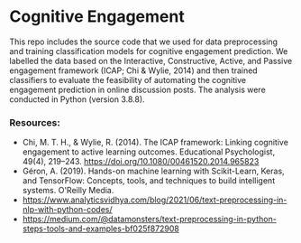 # Cognitive Engagement 
This repo includes the source code that we used for data preprocessing and training classification models for cognitive engagement prediction. 
We labelled the data based on the Interactive, Constructive, Active, and Passive engagement framework (ICAP; Chi & Wylie, 2014) and then trained classifiers to evaluate the feasibility of automating the cognitive engagement prediction in online discussion posts. 
The analysis were conducted in Python (version 3.8.8). 


### Resources: 
- Chi, M. T. H., & Wylie, R. (2014). The ICAP framework: Linking cognitive engagement to active learning outcomes. Educational Psychologist, 49(4), 219–243. https://doi.org/10.1080/00461520.2014.965823
- Géron, A. (2019). Hands-on machine learning with Scikit-Learn, Keras, and TensorFlow: Concepts, tools, and techniques to build intelligent systems. O'Reilly Media.
- https://www.analyticsvidhya.com/blog/2021/06/text-preprocessing-in-nlp-with-python-codes/
- https://medium.com/@datamonsters/text-preprocessing-in-python-steps-tools-and-examples-bf025f872908

